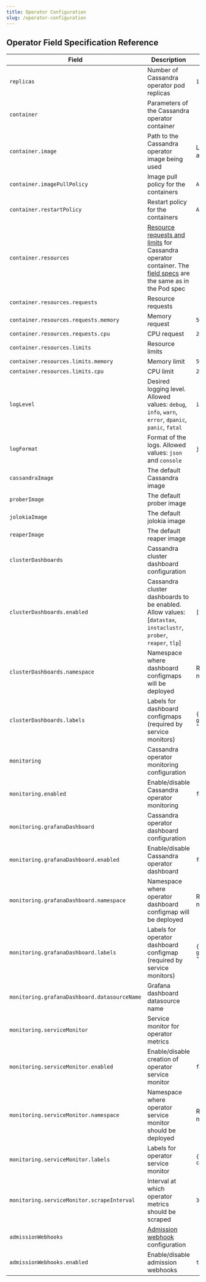 ```yaml
---
title: Operator Configuration
slug: /operator-configuration
---
```


## Operator Field Specification Reference

| Field                                        | Description                                                                                                                                                                                                                                                                                                                                                    | Default                            |
|----------------------------------------------|----------------------------------------------------------------------------------------------------------------------------------------------------------------------------------------------------------------------------------------------------------------------------------------------------------------------------------------------------------------|------------------------------------|
| `replicas`                                   | Number of Cassandra operator pod replicas                                                                                                                                                                                                                                                                                                                      | `1`                                |
| `container`                                  | Parameters of the Cassandra operator container                                                                                                                                                                                                                                                                                                                 |                                    |
| `container.image`                            | Path to the Cassandra operator image being used                                                                                                                                                                                                                                                                                                                | Latest version available           |
| `container.imagePullPolicy`                  | Image pull policy for the containers                                                                                                                                                                                                                                                                                                                           | `Always`                           |
| `container.restartPolicy`                    | Restart policy for the containers                                                                                                                                                                                                                                                                                                                              | `Always`                           |
| `container.resources`                        | [Resource requests and limits](https://kubernetes.io/docs/concepts/configuration/manage-compute-resources-container/#resource-requests-and-limits-of-pod-and-container) for Cassandra operator container. The [field specs](https://kubernetes.io/docs/reference/generated/kubernetes-api/v1.13/#resourcerequirements-v1-core) are the same as in the Pod spec |                                    |
| `container.resources.requests`               | Resource requests                                                                                                                                                                                                                                                                                                                                              |                                    |
| `container.resources.requests.memory`        | Memory request                                                                                                                                                                                                                                                                                                                                                 | `500m`                             |
| `container.resources.requests.cpu`           | CPU request                                                                                                                                                                                                                                                                                                                                                    | `200Mi`                            |
| `container.resources.limits`                 | Resource limits                                                                                                                                                                                                                                                                                                                                                |                                    |
| `container.resources.limits.memory`          | Memory limit                                                                                                                                                                                                                                                                                                                                                   | `500m`                             |
| `container.resources.limits.cpu`             | CPU limit                                                                                                                                                                                                                                                                                                                                                      | `200Mi`                            |
| `logLevel`                                   | Desired logging level. Allowed values: `debug`, `info`, `warn`, `error`, `dpanic`, `panic`, `fatal`                                                                                                                                                                                                                                                            | `info`                             |
| `logFormat`                                  | Format of the logs. Allowed values: `json` and `console`                                                                                                                                                                                                                                                                                                       | `json`                             | 
| `cassandraImage`                             | The default Cassandra image                                                                                                                                                                                                                                                                                                                                    |                                    | 
| `proberImage`                                | The default prober image                                                                                                                                                                                                                                                                                                                                       |                                    | 
| `jolokiaImage`                               | The default jolokia image                                                                                                                                                                                                                                                                                                                                      |                                    | 
| `reaperImage`                                | The default reaper image                                                                                                                                                                                                                                                                                                                                       |                                    |
| `clusterDashboards`                          | Cassandra cluster dashboard configuration                                                                                                                                                                                                                                                                                                                      |                                    |
| `clusterDashboards.enabled`                  | Cassandra cluster dashboards to be enabled. Allow values: [`datastax`, `instaclustr`, `prober`, `reaper`, `tlp`]                                                                                                                                                                                                                                               | `[]`                               |
| `clusterDashboards.namespace`                | Namespace where dashboard configmaps will be deployed                                                                                                                                                                                                                                                                                                          | Release namespace                  |
| `clusterDashboards.labels`                   | Labels for dashboard configmaps (required by service monitors)                                                                                                                                                                                                                                                                                                 | `{ grafana_dashboard: "1" }`       |
| `monitoring`                                 | Cassandra operator monitoring configuration                                                                                                                                                                                                                                                                                                                    |                                    |
| `monitoring.enabled`                         | Enable/disable Cassandra operator monitoring                                                                                                                                                                                                                                                                                                                   | `false`                            |
| `monitoring.grafanaDashboard`                | Cassandra operator dashboard configuration                                                                                                                                                                                                                                                                                                                     |                                    |
| `monitoring.grafanaDashboard.enabled`        | Enable/disable Cassandra operator dashboard                                                                                                                                                                                                                                                                                                                    | `false`                            |
| `monitoring.grafanaDashboard.namespace`      | Namespace where operator dashboard configmap will be deployed                                                                                                                                                                                                                                                                                                  | Release namespace                  |
| `monitoring.grafanaDashboard.labels`         | Labels for operator dashboard configmap (required by service monitors)                                                                                                                                                                                                                                                                                         | `{ grafana_dashboard: "1" }`       |
| `monitoring.grafanaDashboard.datasourceName` | Grafana dashboard datasource name                                                                                                                                                                                                                                                                                                                              |                                    |
| `monitoring.serviceMonitor`                  | Service monitor for operator metrics                                                                                                                                                                                                                                                                                                                           |                                    |
| `monitoring.serviceMonitor.enabled`          | Enable/disable creation of operator service monitor                                                                                                                                                                                                                                                                                                            | `false`                            |
| `monitoring.serviceMonitor.namespace`        | Namespace where operator service monitor should be deployed                                                                                                                                                                                                                                                                                                    | Release namespace                  |
| `monitoring.serviceMonitor.labels`           | Labels for operator service monitor                                                                                                                                                                                                                                                                                                                            | `{ operator: mr-cassop }` |
| `monitoring.serviceMonitor.scrapeInterval`   | Interval at which operator metrics should be scraped                                                                                                                                                                                                                                                                                                           | `30s`                              |
| `admissionWebhooks`                          | [Admission webhook](https://kubernetes.io/docs/reference/access-authn-authz/extensible-admission-controllers/) configuration                                                                                                                                                                                                                                   |                                    |
| `admissionWebhooks.enabled`                  | Enable/disable admission webhooks                                                                                                                                                                                                                                                                                                                              | `true`                             |
